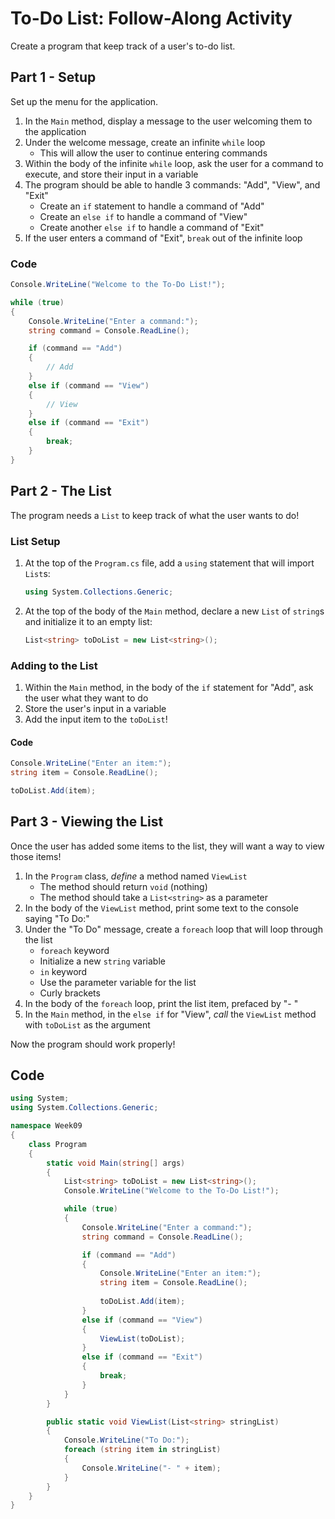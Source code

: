 # To-Do List: Follow-Along Activity
Create a program that keep track of a user's to-do list.

## Part 1 - Setup
Set up the menu for the application.

1. In the `Main` method, display a message to the user welcoming them to the application
1. Under the welcome message, create an infinite `while` loop
    - This will allow the user to continue entering commands
1. Within the body of the infinite `while` loop, ask the user for a command to execute, and store their input in a variable
1. The program should be able to handle 3 commands: "Add", "View", and "Exit"
    - Create an `if` statement to handle a command of "Add"
    - Create an `else if` to handle a command of "View"
    - Create another `else if` to handle a command of "Exit"
1. If the user enters a command of "Exit", `break` out of the infinite loop

### Code
```cs
Console.WriteLine("Welcome to the To-Do List!");

while (true)
{
    Console.WriteLine("Enter a command:");
    string command = Console.ReadLine();

    if (command == "Add")
    {
        // Add
    }
    else if (command == "View")
    {
        // View
    }
    else if (command == "Exit")
    {
        break;
    }
}
```

## Part 2 - The List
The program needs a `List` to keep track of what the user wants to do!

### List Setup
1. At the top of the `Program.cs` file, add a `using` statement that will import `List`s:  
    ```cs
    using System.Collections.Generic;
    ```
1. At the top of the body of the `Main` method, declare a new `List` of `string`s and initialize it to an empty list:  
    ```cs
    List<string> toDoList = new List<string>();
    ```

### Adding to the List
1. Within the `Main` method, in the body of the `if` statement for "Add", ask the user what they want to do
1. Store the user's input in a variable
1. Add the input item to the `toDoList`!

#### Code
```cs
Console.WriteLine("Enter an item:");
string item = Console.ReadLine();

toDoList.Add(item);
```

## Part 3 - Viewing the List
Once the user has added some items to the list, they will want a way to view those items!

1. In the `Program` class, _define_ a method named `ViewList`
    - The method should return `void` (nothing)
    - The method should take a `List<string>` as a parameter
1. In the body of the `ViewList` method, print some text to the console saying "To Do:"
1. Under the "To Do" message, create a `foreach` loop that will loop through the list
    - `foreach` keyword
    - Initialize a new `string` variable
    - `in` keyword
    - Use the parameter variable for the list
    - Curly brackets
1. In the body of the `foreach` loop, print the list item, prefaced by "- "
1. In the `Main` method, in the `else if` for "View", _call_ the `ViewList` method with `toDoList` as the argument

Now the program should work properly!

## Code
```cs
using System;
using System.Collections.Generic;

namespace Week09
{
    class Program
    {
        static void Main(string[] args)
        {
            List<string> toDoList = new List<string>();
            Console.WriteLine("Welcome to the To-Do List!");

            while (true)
            {
                Console.WriteLine("Enter a command:");
                string command = Console.ReadLine();

                if (command == "Add")
                {
                    Console.WriteLine("Enter an item:");
                    string item = Console.ReadLine();
                    
                    toDoList.Add(item);
                }
                else if (command == "View")
                {
                    ViewList(toDoList);
                }
                else if (command == "Exit")
                {
                    break;
                }
            }
        }

        public static void ViewList(List<string> stringList)
        {
            Console.WriteLine("To Do:");
            foreach (string item in stringList)
            {
                Console.WriteLine("- " + item);
            }
        }
    }
}
```